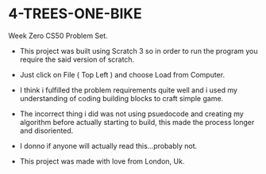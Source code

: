 # 4-TREES-ONE-BIKE
Week Zero CS50 Problem Set.

- This project was built using Scratch 3 so in order to run the program you require the said version of scratch.
- Just click on File ( Top Left ) and choose Load from Computer.
- I think i fulfilled the problem requirements quite well and i used my understanding of coding building blocks to craft simple game.
- The incorrect thing i did was not using psuedocode and creating my algorithm before actually starting to build, this made the process longer and disoriented.

- I donno if anyone will actually read this...probably not.

- This project was made with love from London, Uk.

